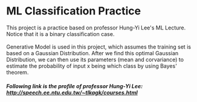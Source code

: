 # ML Classification Practice

<p>This project is a practice based on professor Hung-Yi Lee's ML Lecture. Notice that it is a binary classification case.
<br>
<br>Generative Model is used in this project, which  assumes the training set is based on a Gaussian Distribution. After we find this optimal Gaussian Distribution, we can then use its parameters (mean and corvariance) to estimate the probability of input x being which class by using Bayes' theorem.
</p>

##### Following link is the profile of professor Hung-Yi Lee: http://speech.ee.ntu.edu.tw/~tlkagk/courses.html

